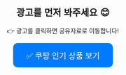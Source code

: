 <!DOCTYPE html>
<html>
<head>
  <meta charset="UTF-8">
  <title>광고 시청 후 자료 보기</title>
  <style>
    body {
      font-family: sans-serif;
      text-align: center;
      padding-top: 100px;
    }
    a.ad-button {
      display: inline-block;
      padding: 15px 30px;
      background-color: #007aff;
      color: white;
      text-decoration: none;
      font-size: 18px;
      border-radius: 10px;
    }
  </style>
</head>
<body>

  <h2>광고를 먼저 봐주세요 😊</h2>
  <p>👉 광고를 클릭하면 공유자료로 이동합니다!</p>

  <!-- 쿠팡 광고 클릭 시 새 창으로 열고, 현재 페이지는 구글 스프레드시트로 이동 -->
  <a class="ad-button" href="#" onclick="goToCoupangAndThenSpreadsheet()">✅ 쿠팡 인기 상품 보기</a>

  <script>
    function goToCoupangAndThenSpreadsheet() {
      // 쿠팡 링크 새 창으로 열기
      window.open("https://link.coupang.com/a/cGwzg1", "_blank");

      // 0.5초 뒤에 구글 스프레드시트로 이동
      setTimeout(function() {
        window.location.href = "https://docs.google.com/spreadsheets/d/1ZMnoCzsS4JZzUt5gQgiAyF0AtfBK0UKn7kp37umQ0M8/edit?gid=1500292523";
      }, 500);
    }
  </script>

</body>
</html>
